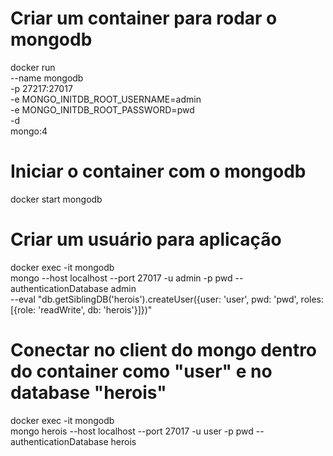 # Criar um container para rodar o mongodb

docker run \
 --name mongodb \
 -p 27217:27017 \
 -e MONGO_INITDB_ROOT_USERNAME=admin \
 -e MONGO_INITDB_ROOT_PASSWORD=pwd \
 -d \
 mongo:4

# Iniciar o container com o mongodb

docker start mongodb

# Criar um usuário para aplicação

docker exec -it mongodb \
 mongo --host localhost --port 27017 -u admin -p pwd --authenticationDatabase admin \
 --eval "db.getSiblingDB('herois').createUser({user: 'user', pwd: 'pwd', roles: [{role: 'readWrite', db: 'herois'}]})"

# Conectar no client do mongo dentro do container como "user" e no database "herois"

docker exec -it mongodb \
 mongo herois --host localhost --port 27017 -u user -p pwd --authenticationDatabase herois
